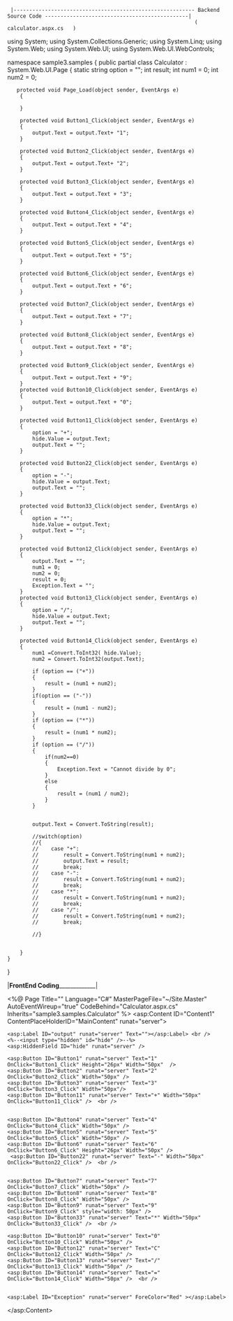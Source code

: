     |---------------------------------------------------------- Backend Source Code ----------------------------------------------|
                                                                (  calculator.aspx.cs   )
using System;
using System.Collections.Generic;
using System.Linq;
using System.Web;
using System.Web.UI;
using System.Web.UI.WebControls;

namespace sample3.samples
{
    public partial class Calculator : System.Web.UI.Page
    {
        static string option = "";
        int result;
        int num1 = 0; 
        int num2 = 0;
     
       protected void Page_Load(object sender, EventArgs e)
        {
           
        }

        protected void Button1_Click(object sender, EventArgs e)
        {
            output.Text = output.Text+ "1";
        }

        protected void Button2_Click(object sender, EventArgs e)
        {
            output.Text = output.Text+ "2";
        }

        protected void Button3_Click(object sender, EventArgs e)
        {
            output.Text = output.Text + "3";
        }

        protected void Button4_Click(object sender, EventArgs e)
        {
            output.Text = output.Text + "4";
        }

        protected void Button5_Click(object sender, EventArgs e)
        {
            output.Text = output.Text + "5";
        }

        protected void Button6_Click(object sender, EventArgs e)
        {
            output.Text = output.Text + "6";
        }

        protected void Button7_Click(object sender, EventArgs e)
        {
            output.Text = output.Text + "7";
        }

        protected void Button8_Click(object sender, EventArgs e)
        {
            output.Text = output.Text + "8";
        }

        protected void Button9_Click(object sender, EventArgs e)
        {
            output.Text = output.Text + "9";
        }
        protected void Button10_Click(object sender, EventArgs e)
        {
            output.Text = output.Text + "0";
        }

        protected void Button11_Click(object sender, EventArgs e)
        {
            option = "+";
            hide.Value = output.Text;
            output.Text = "";
        }

        protected void Button22_Click(object sender, EventArgs e)
        {
            option = "-";
            hide.Value = output.Text;
            output.Text = "";
        }

        protected void Button33_Click(object sender, EventArgs e)
        {
            option = "*";
            hide.Value = output.Text;
            output.Text = "";
        }

        protected void Button12_Click(object sender, EventArgs e)
        {
            output.Text = "";
            num1 = 0;
            num2 = 0;
            result = 0;
            Exception.Text = "";
        }
        protected void Button13_Click(object sender, EventArgs e)
        {
            option = "/";
            hide.Value = output.Text;
            output.Text = "";
        }

        protected void Button14_Click(object sender, EventArgs e)
        {
            num1 =Convert.ToInt32( hide.Value);
            num2 = Convert.ToInt32(output.Text);

            if (option == ("+"))
            {
                result = (num1 + num2);
            }
            if(option == ("-"))
            {
                result = (num1 - num2);
            }
            if (option == ("*"))
            {
                result = (num1 * num2);
            }
            if (option == ("/"))
            {  
                if(num2==0)
                {
                    Exception.Text = "Cannot divide by 0";
                }
                else
                {
                    result = (num1 / num2);
                }
            }
           

            output.Text = Convert.ToString(result);

            //switch(option)
            //{
            //    case "+":
            //        result = Convert.ToString(num1 + num2);
            //        output.Text = result;
            //        break;
            //    case "-":
            //        result = Convert.ToString(num1 + num2);
            //        break;
            //    case "*":
            //        result = Convert.ToString(num1 + num2);
            //        break;
            //    case "/":
            //        result = Convert.ToString(num1 + num2);
            //        break;

            //}


        }
    }
}






|________________________________________________FrontEnd Coding_____________________________________________________________|


<%@ Page Title="" Language="C#" MasterPageFile="~/Site.Master" AutoEventWireup="true" CodeBehind="Calculator.aspx.cs" Inherits="sample3.samples.Calculator" %>
<asp:Content ID="Content1" ContentPlaceHolderID="MainContent" runat="server">

    <asp:Label ID="output" runat="server" Text=""></asp:Label> <br />
    <%--<input type="hidden" id="hide" />--%>
    <asp:HiddenField ID="hide" runat="server" />

    <asp:Button ID="Button1" runat="server" Text="1" OnClick="Button1_Click" Height="26px" Width="50px"  />
    <asp:Button ID="Button2" runat="server" Text="2" OnClick="Button2_Click" Width="50px" />
    <asp:Button ID="Button3" runat="server" Text="3" OnClick="Button3_Click" Width="50px"/>  
    <asp:Button ID="Button11" runat="server" Text="+" Width="50px" OnClick="Button11_Click" />  <br />


    <asp:Button ID="Button4" runat="server" Text="4" OnClick="Button4_Click" Width="50px" />
    <asp:Button ID="Button5" runat="server" Text="5" OnClick="Button5_Click" Width="50px" />
    <asp:Button ID="Button6" runat="server" Text="6" OnClick="Button6_Click" Height="26px" Width="50px" /> 
     <asp:Button ID="Button22" runat="server" Text="-" Width="50px" OnClick="Button22_Click" />  <br />


    <asp:Button ID="Button7" runat="server" Text="7" OnClick="Button7_Click" Width="50px" />
    <asp:Button ID="Button8" runat="server" Text="8" OnClick="Button8_Click" Width="50px" />
    <asp:Button ID="Button9" runat="server" Text="9" OnClick="Button9_Click" style="width: 50px" /> 
    <asp:Button ID="Button33" runat="server" Text="*" Width="50px" OnClick="Button33_Click" />  <br />

    <asp:Button ID="Button10" runat="server" Text="0" OnClick="Button10_Click" Width="50px" />
    <asp:Button ID="Button12" runat="server" Text="C" OnClick="Button12_Click" Width="50px" />
    <asp:Button ID="Button13" runat="server" Text="/" OnClick="Button13_Click" Width="50px" />
    <asp:Button ID="Button14" runat="server" Text="=" OnClick="Button14_Click" Width="50px" />  <br />


    <asp:Label ID="Exception" runat="server" ForeColor="Red" ></asp:Label>

</asp:Content>
